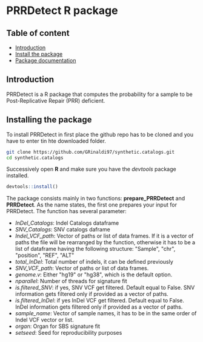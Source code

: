 # PRRDetect R package

## Table of content

-   [Introduction](#intro)
-   [Install the package](#install)
-   [Package documentation](#PackageDoc)

<a name="intro"/>

## Introduction

PRRDetect is a R package that computes the probability for a sample to be Post-Replicative Repair (PRR) deficient.

<a name="install"/>

## Installing the package

To install PRRDetect in first place the github repo has to be cloned and you have to enter tin hte downloaded folder.

``` bash
git clone https://github.com/GRinaldi97/synthetic.catalogs.git
cd synthetic.catalogs
```

Successively open **R** and make sure you have the *devtools* package installed.

``` r
devtools::install()
```

<a name="PackageDoc"/>

The package consists mainly in two functions: **prepare_PRRDetect** and **PRRDetect**. As the name states, the first one prepares your input for PRRDetect. The function has several parameter:
- *InDel_Catalogs*: Indel Catalogs dataframe
- *SNV_Catalogs*: SNV catalogs daframe
- *Indel_VCF_path*: Vector of paths or list of data frames. If it is a vector of paths the file will be rearranged by the function, otherwise it has to be a list of dataframe having the following structure: "Sample", "chr", "position", "REF", "ALT"
- *total_InDel*: Total number of indels, it can be defined previously
- *SNV_VCF_path*: Vector of paths or list of data frames.
- *genome.v*: Either "hg19" or "hg38", which is the default option.
- *nparallel*: Number of threads for signature fit
- *is.filtered_SNV*: if yes, SNV VCF get filtered. Default equal to False. SNV information gets filtered only if provided as a vector of paths.
- *is.filtered_InDel*: if yes InDel VCF get filtered. Default equal to False. InDel information gets filtered only if provided as a vector of paths.
- *sample_name*: Vector of sample names, it has to be in the same order of Indel VCF vector or list.
- *organ*: Organ for SBS signature fit
- *setseed*: Seed for reproducibility purposes
